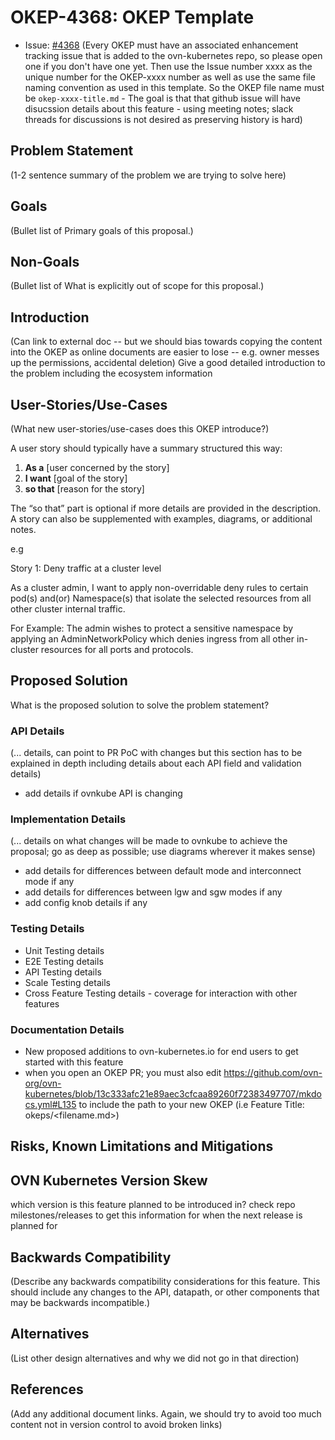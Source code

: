 # OKEP-4368: OKEP Template

* Issue: [#4368](https://github.com/ovn-org/ovn-kubernetes/issues/4368)
(Every OKEP must have an associated enhancement tracking issue that is
added to the ovn-kubernetes repo, so please open one if you don't have one
yet. Then use the Issue number xxxx as the unique number for the OKEP-xxxx
number as well as use the same file naming convention as used in this template.
So the OKEP file name must be `okep-xxxx-title.md` - The goal is that that
github issue will have disucssion details about this feature - using meeting
notes; slack threads for discussions is not desired as preserving history is
hard)

## Problem Statement

(1-2 sentence summary of the problem we are trying to solve here)

## Goals

(Bullet list of Primary goals of this proposal.)

## Non-Goals

(Bullet list of What is explicitly out of scope for this proposal.)

## Introduction

(Can link to external doc -- but we should bias towards copying
the content into the OKEP as online documents are easier to lose
-- e.g. owner messes up the permissions, accidental deletion)
Give a good detailed introduction to the problem including the
ecosystem information

## User-Stories/Use-Cases

(What new user-stories/use-cases does this OKEP introduce?)

A user story should typically have a summary structured this way:

1. **As a** [user concerned by the story]
2. **I want** [goal of the story]
3. **so that** [reason for the story]

The “so that” part is optional if more details are provided in the description.
A story can also be supplemented with examples, diagrams, or additional notes.

e.g

Story 1: Deny traffic at a cluster level

As a cluster admin, I want to apply non-overridable deny rules to certain pod(s)
and(or) Namespace(s) that isolate the selected resources from all other cluster
internal traffic.

For Example: The admin wishes to protect a sensitive namespace by applying an
AdminNetworkPolicy which denies ingress from all other in-cluster resources
for all ports and protocols.

## Proposed Solution

What is the proposed solution to solve the problem statement?

### API Details

(... details, can point to PR PoC with changes but this section has to be
explained in depth including details about each API field and validation
details)

* add details if ovnkube API is changing

### Implementation Details

(... details on what changes will be made to ovnkube to achieve the
proposal; go as deep as possible; use diagrams wherever it makes sense)

* add details for differences between default mode and interconnect mode if any
* add details for differences between lgw and sgw modes if any
* add config knob details if any

### Testing Details

* Unit Testing details
* E2E Testing details
* API Testing details
* Scale Testing details
* Cross Feature Testing details - coverage for interaction with other features

### Documentation Details

* New proposed additions to ovn-kubernetes.io for end users
to get started with this feature
* when you open an OKEP PR; you must also edit
https://github.com/ovn-org/ovn-kubernetes/blob/13c333afc21e89aec3cfcaa89260f72383497707/mkdocs.yml#L135
to include the path to your new OKEP (i.e Feature Title: okeps/<filename.md>)

## Risks, Known Limitations and Mitigations

## OVN Kubernetes Version Skew

which version is this feature planned to be introduced in?
check repo milestones/releases to get this information for
when the next release is planned for

## Backwards Compatibility

(Describe any backwards compatibility considerations for this feature.
This should include any changes to the API, datapath, or other components
that may be backwards incompatible.)

## Alternatives

(List other design alternatives and why we did not go in that
direction)

## References

(Add any additional document links. Again, we should try to avoid
too much content not in version control to avoid broken links)
